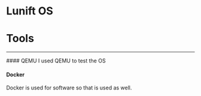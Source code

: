 # Lunift OS

# Tools
<hr/>
#### QEMU
I used QEMU to test the OS

#### Docker
Docker is used for software so that is used as well.
